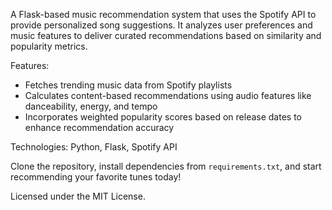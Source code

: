 A Flask-based music recommendation system that uses the Spotify API to provide personalized song suggestions. It analyzes user preferences and music features to deliver curated recommendations based on similarity and popularity metrics.

Features:
- Fetches trending music data from Spotify playlists
- Calculates content-based recommendations using audio features like danceability, energy, and tempo
- Incorporates weighted popularity scores based on release dates to enhance recommendation accuracy

Technologies: Python, Flask, Spotify API

Clone the repository, install dependencies from `requirements.txt`, and start recommending your favorite tunes today!

Licensed under the MIT License.
